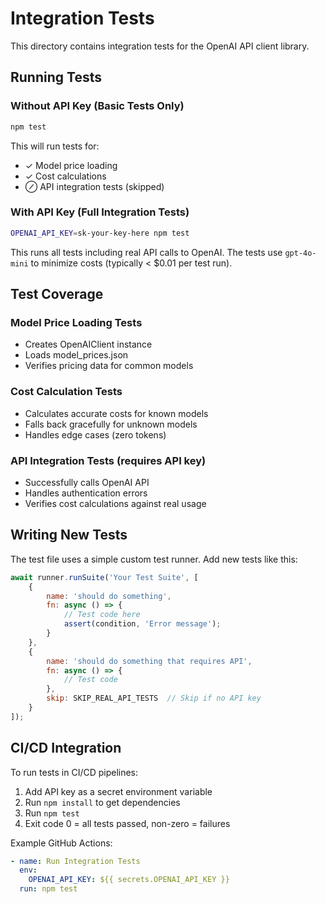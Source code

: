 # Integration Tests

This directory contains integration tests for the OpenAI API client library.

## Running Tests

### Without API Key (Basic Tests Only)

```bash
npm test
```

This will run tests for:
- ✓ Model price loading
- ✓ Cost calculations
- ⊘ API integration tests (skipped)

### With API Key (Full Integration Tests)

```bash
OPENAI_API_KEY=sk-your-key-here npm test
```

This runs all tests including real API calls to OpenAI. The tests use `gpt-4o-mini` to minimize costs (typically < $0.01 per test run).

## Test Coverage

### Model Price Loading Tests
- Creates OpenAIClient instance
- Loads model_prices.json
- Verifies pricing data for common models

### Cost Calculation Tests
- Calculates accurate costs for known models
- Falls back gracefully for unknown models
- Handles edge cases (zero tokens)

### API Integration Tests (requires API key)
- Successfully calls OpenAI API
- Handles authentication errors
- Verifies cost calculations against real usage

## Writing New Tests

The test file uses a simple custom test runner. Add new tests like this:

```javascript
await runner.runSuite('Your Test Suite', [
    {
        name: 'should do something',
        fn: async () => {
            // Test code here
            assert(condition, 'Error message');
        }
    },
    {
        name: 'should do something that requires API',
        fn: async () => {
            // Test code
        },
        skip: SKIP_REAL_API_TESTS  // Skip if no API key
    }
]);
```

## CI/CD Integration

To run tests in CI/CD pipelines:

1. Add API key as a secret environment variable
2. Run `npm install` to get dependencies
3. Run `npm test` 
4. Exit code 0 = all tests passed, non-zero = failures

Example GitHub Actions:
```yaml
- name: Run Integration Tests
  env:
    OPENAI_API_KEY: ${{ secrets.OPENAI_API_KEY }}
  run: npm test
```


